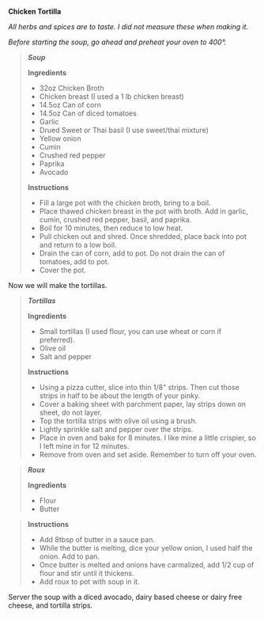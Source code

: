 **Chicken Tortilla**

*All herbs and spices are to taste. I did not measure these when making it.*

*Before starting the soup, go ahead and preheat your oven to 400°.*

> ***Soup***
> 
>    **Ingredients** 
>    - 32oz Chicken Broth
>    - Chicken breast (I used a 1 lb chicken breast)
>    - 14.5oz Can of corn
>    - 14.5oz Can of diced tomatoes
>    - Garlic
>    - Drued Sweet or Thai basil (I use sweet/thai mixture)
>    - Yellow onion
>    - Cumin
>    - Crushed red pepper
>    - Paprika
>    - Avocado
> 
> **Instructions** 
> - Fill a large pot with the chicken broth, bring to a boil.
> - Place thawed chicken breast in the pot with broth. Add in garlic, cumin, crushed red pepper, basil, and paprika.
> - Boil for 10 minutes, then reduce to low heat.
> - Pull chicken out and shred. Once shredded, place back into pot and return to a low boil.
> - Drain the can of corn, add to pot. Do not drain the can of tomatoes, add to pot.
> - Cover the pot.

Now we will make the tortillas.

> ***Tortillas***
> 
> **Ingredients**
> - Small tortillas (I used flour, you can use wheat or corn if preferred).
> - Olive oil
> - Salt and pepper
> 
> **Instructions**
>
> - Using a pizza cutter, slice into thin 1/8" strips. Then cut those strips in half to be about the length of your pinky.
> - Cover a baking sheet with parchment paper, lay strips down on sheet, do not layer.
> - Top the tortilla strips with olive oil using a brush.
> - Lightly sprinkle salt and pepper over the strips.
> - Place in oven and bake for 8 minutes. I like mine a little crispier, so I left mine in for 12 minutes.
> - Remove from oven and set aside. Remember to turn off your oven.

> ***Roux***
> 
>    **Ingredients** 
>    - Flour
>    - Butter

> **Instructions**
>
> - Add 8tbsp of butter in a sauce pan.
> - While the butter is melting, dice your yellow onion, I used half the onion. Add to pan.
> - Once butter is melted and onions have carmalized, add 1/2 cup of flour and stir until it thickens.
> - Add roux to pot with soup in it.

Server the soup with a diced avocado, dairy based cheese or dairy free cheese, and tortilla strips.